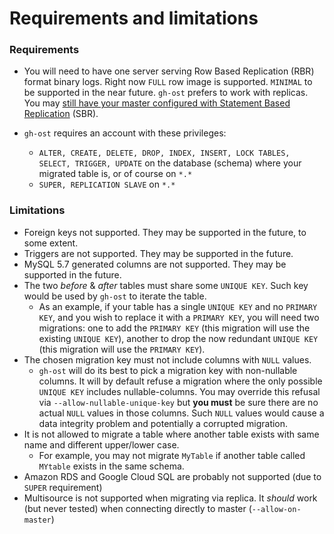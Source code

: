 # Requirements and limitations

### Requirements

- You will need to have one server serving Row Based Replication (RBR) format binary logs. Right now `FULL` row image is supported. `MINIMAL` to be supported in the near future. `gh-ost` prefers to work with replicas. You may [still have your master configured with Statement Based Replication](migrating-with-sbr) (SBR).

- `gh-ost` requires an account with these privileges:

  - `ALTER, CREATE, DELETE, DROP, INDEX, INSERT, LOCK TABLES, SELECT, TRIGGER, UPDATE` on the database (schema) where your migrated table is, or of course on `*.*`
  - `SUPER, REPLICATION SLAVE` on `*.*`

### Limitations

- Foreign keys not supported. They may be supported in the future, to some extent.
- Triggers are not supported. They may be supported in the future.
- MySQL 5.7 generated columns are not supported. They may be supported in the future.
- The two _before_ & _after_ tables must share some `UNIQUE KEY`. Such key would be used by `gh-ost` to iterate the table.
  - As an example, if your table has a single `UNIQUE KEY` and no `PRIMARY KEY`, and you wish to replace it with a `PRIMARY KEY`, you will need two migrations: one to add the `PRIMARY KEY` (this migration will use the existing `UNIQUE KEY`), another to drop the now redundant `UNIQUE KEY` (this migration will use the `PRIMARY KEY`).
- The chosen migration key must not include columns with `NULL` values.
  - `gh-ost` will do its best to pick a migration key with non-nullable columns. It will by default refuse a migration where the only possible `UNIQUE KEY` includes nullable-columns. You may override this refusal via `--allow-nullable-unique-key` but **you must** be sure there are no actual `NULL` values in those columns. Such `NULL` values would cause a data integrity problem and potentially a corrupted migration.
- It is not allowed to migrate a table where another table exists with same name and different upper/lower case.
  - For example, you may not migrate `MyTable` if another table called `MYtable` exists in the same schema.
- Amazon RDS and Google Cloud SQL are probably not supported (due to `SUPER` requirement)
- Multisource is not supported when migrating via replica. It _should_ work (but never tested) when connecting directly to master (`--allow-on-master`)
